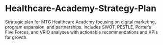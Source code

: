 # Healthcare-Academy-Strategy-Plan
Strategic plan for MTG Healthcare Academy focusing on digital marketing, program expansion, and partnerships. Includes SWOT, PESTLE, Porter’s Five Forces, and VRIO analyses with actionable recommendations and KPIs for growth.
